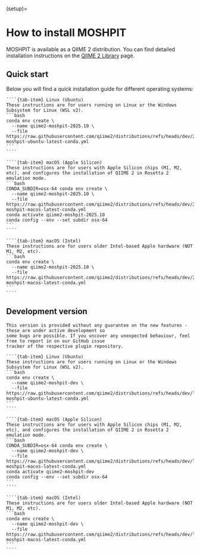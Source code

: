 (setup)=
# How to install MOSHPIT
MOSHPIT is available as a QIIME 2 distribution. You can find detailed installation instructions 
on the [QIIME 2 Library](https://library.qiime2.org/) page. 

## Quick start
Below you will find a quick installation guide for different operating systems:
`````{tab-set}
````{tab-item} Linux (Ubuntu)
These instructions are for users running on Linux or the Windows Subsystem for Linux (WSL v2).
```bash
conda env create \
  --name qiime2-moshpit-2025.10 \
  --file https://raw.githubusercontent.com/qiime2/distributions/refs/heads/dev/2025.10/moshpit/released/qiime2-moshpit-ubuntu-latest-conda.yml
```
````

````{tab-item} macOS (Apple Silicon)
These instructions are for users with Apple Silicon chips (M1, M2, etc), and configures the installation of QIIME 2 in Rosetta 2 emulation mode.
```bash
CONDA_SUBDIR=osx-64 conda env create \
  --name qiime2-moshpit-2025.10 \
  --file https://raw.githubusercontent.com/qiime2/distributions/refs/heads/dev/2025.10/moshpit/released/qiime2-moshpit-macos-latest-conda.yml
conda activate qiime2-moshpit-2025.10
conda config --env --set subdir osx-64
```
````

````{tab-item} macOS (Intel)
These instructions are for users older Intel-based Apple hardware (NOT M1, M2, etc).
```bash
conda env create \
  --name qiime2-moshpit-2025.10 \
  --file https://raw.githubusercontent.com/qiime2/distributions/refs/heads/dev/2025.10/moshpit/released/qiime2-moshpit-macos-latest-conda.yml
```
````
`````

## Development version
```{attention}
This version is provided without any guarantee on the new features - these are under active development so 
some bugs are possible. If you uncover any unexpected behaviour, feel free to report in on our GitHub issue 
tracker of the respective plugin repository. 
```
`````{tab-set}
````{tab-item} Linux (Ubuntu)
These instructions are for users running on Linux or the Windows Subsystem for Linux (WSL v2).
```bash
conda env create \
  --name qiime2-moshpit-dev \
  --file https://raw.githubusercontent.com/qiime2/distributions/refs/heads/dev/latest/passed/qiime2-moshpit-ubuntu-latest-conda.yml
```
````

````{tab-item} macOS (Apple Silicon)
These instructions are for users with Apple Silicon chips (M1, M2, etc), and configures the installation of QIIME 2 in Rosetta 2 emulation mode.
```bash
CONDA_SUBDIR=osx-64 conda env create \
  --name qiime2-moshpit-dev \
  --file https://raw.githubusercontent.com/qiime2/distributions/refs/heads/dev/latest/passed/qiime2-moshpit-macos-latest-conda.yml
conda activate qiime2-moshpit-dev
conda config --env --set subdir osx-64
```
````

````{tab-item} macOS (Intel)
These instructions are for users older Intel-based Apple hardware (NOT M1, M2, etc).
```bash
conda env create \
  --name qiime2-moshpit-dev \
  --file https://raw.githubusercontent.com/qiime2/distributions/refs/heads/dev/latest/passed/qiime2-moshpit-macos-latest-conda.yml
```
````
`````
